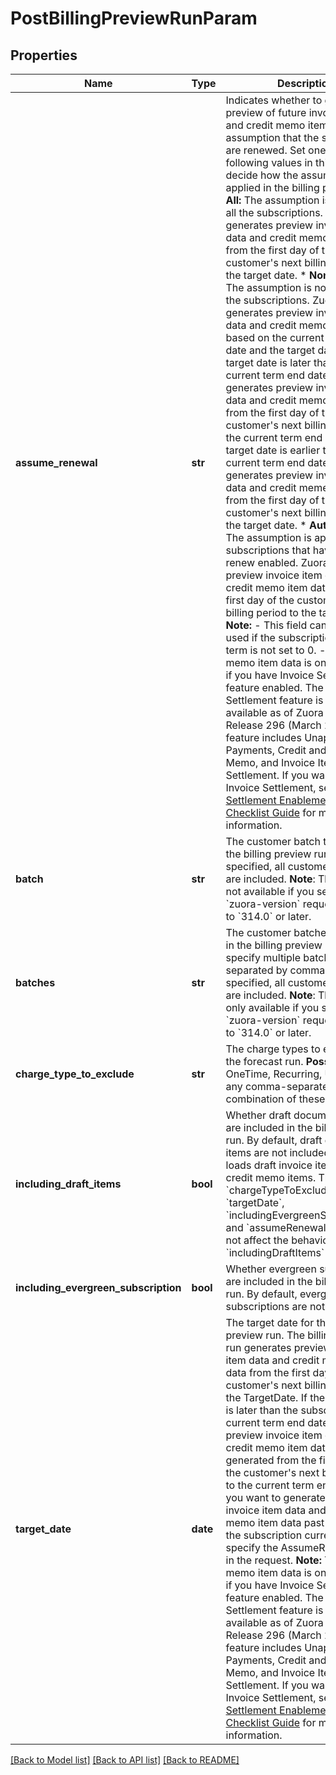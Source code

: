 # PostBillingPreviewRunParam

## Properties
Name | Type | Description | Notes
------------ | ------------- | ------------- | -------------
**assume_renewal** | **str** | Indicates whether to generate a preview of future invoice items and credit memo items with the assumption that the subscriptions are renewed.  Set one of the following values in this field to decide how the assumption is applied in the billing preview.    * **All:** The assumption is applied to all the subscriptions. Zuora generates preview invoice item data and credit memo item data from the first day of the customer&#39;s next billing period to the target date.      * **None:** (Default) The assumption is not applied to the subscriptions. Zuora generates preview invoice item data and credit memo item data based on the current term end date and the target date.        * If the target date is later than the current term end date, Zuora generates preview invoice item data and credit memo item data from the first day of the customer&#39;s next billing period to the current term end date.      * If the target date is earlier than the current term end date, Zuora generates preview invoice item data and credit memeo item data from the first day of the customer&#39;s next billing period to the target date.    * **Autorenew:** The assumption is applied to the subscriptions that have auto-renew enabled. Zuora generates preview invoice item data and credit memo item data from the first day of the customer&#39;s next billing period to the target date.    **Note:**    - This field can only be used if the subscription renewal term is not set to 0.           - The credit memo item data is only available if you have Invoice Settlement feature enabled. The Invoice Settlement feature is generally available as of Zuora Billing Release 296 (March 2021). This feature includes Unapplied Payments, Credit and Debit Memo, and Invoice Item Settlement. If you want to enable Invoice Settlement, see [Invoice Settlement Enablement and Checklist Guide](https://knowledgecenter.zuora.com/Billing/Billing_and_Payments/Invoice_Settlement/Invoice_Settlement_Migration_Checklist_and_Guide) for more information.      | [optional] 
**batch** | **str** | The customer batch to include in the billing preview run. If not specified, all customer batches are included.   **Note**: This field is not available if you set the &#x60;zuora-version&#x60; request header to &#x60;314.0&#x60; or later.  | [optional] 
**batches** | **str** | The customer batches to include in the billing preview run. You can specify multiple batches separated by comma. If not specified, all customer batches are included.  **Note**: This field is only available if you set the &#x60;zuora-version&#x60; request header to &#x60;314.0&#x60; or later.  | [optional] 
**charge_type_to_exclude** | **str** | The charge types to exclude from the forecast run.  **Possible values:** OneTime, Recurring, Usage, and any comma-separated combination of these values.  | [optional] 
**including_draft_items** | **bool** | Whether draft document items are included in the billing preview run. By default, draft document items are not included.  This field loads draft invoice items and credit memo items. The &#x60;chargeTypeToExclude&#x60;, &#x60;targetDate&#x60;, &#x60;includingEvergreenSubscription&#x60;, and &#x60;assumeRenewal&#x60; fields do not affect the behavior of the &#x60;includingDraftItems&#x60; field.  | [optional] 
**including_evergreen_subscription** | **bool** | Whether evergreen subscriptions are included in the billing preview run. By default, evergreen subscriptions are not included.  | [optional] 
**target_date** | **date** | The target date for the billing preview run. The billing preview run generates preview invoice item data and credit memo item data from the first day of the customer&#39;s next billing period to the TargetDate.   If the TargetDate is later than the subscription current term end date, the preview invoice item data and credit memo item data is generated from the first day of the customer&#39;s next billing period to the current term end date. If you want to generate preview invoice item data and credit memo item data past the end of the subscription current term, specify the AssumeRenewal field in the request.  **Note:** The credit memo item data is only available if you have Invoice Settlement feature enabled. The Invoice Settlement feature is generally available as of Zuora Billing Release 296 (March 2021). This feature includes Unapplied Payments, Credit and Debit Memo, and Invoice Item Settlement. If you want to enable Invoice Settlement, see [Invoice Settlement Enablement and Checklist Guide](https://knowledgecenter.zuora.com/Billing/Billing_and_Payments/Invoice_Settlement/Invoice_Settlement_Migration_Checklist_and_Guide) for more information.  | 

[[Back to Model list]](../README.md#documentation-for-models) [[Back to API list]](../README.md#documentation-for-api-endpoints) [[Back to README]](../README.md)


